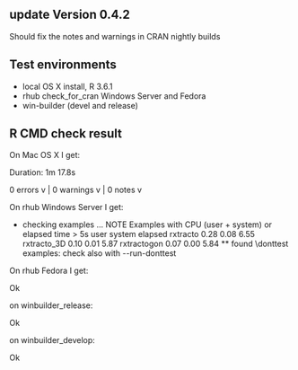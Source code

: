 ## update Version 0.4.2

Should fix the notes and warnings in CRAN nightly builds

## Test environments
* local OS X install, R 3.6.1
* rhub check_for_cran Windows Server and Fedora
* win-builder (devel and release)

## R CMD check result

On Mac OS X I get:

Duration: 1m 17.8s

0 errors v | 0 warnings v | 0 notes v

On rhub Windows Server I get:

* checking examples ... NOTE
Examples with CPU (user + system) or elapsed time > 5s
            user system elapsed
rxtracto    0.28   0.08    6.55
rxtracto_3D 0.10   0.01    5.87
rxtractogon 0.07   0.00    5.84
** found \donttest examples: check also with --run-donttest

On rhub Fedora I get:

Ok
  
on winbuilder_release:

Ok

on winbuilder_develop:

Ok
